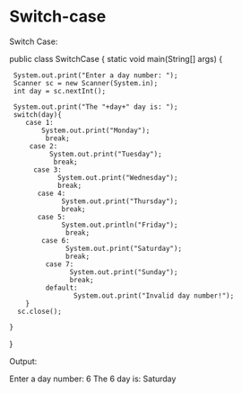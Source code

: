 # Switch-case
Switch Case:

public class SwitchCase {
 static void main(String[] args) {
     
     System.out.print("Enter a day number: ");
     Scanner sc = new Scanner(System.in);
     int day = sc.nextInt();
        
     System.out.print("The "+day+" day is: ");
     switch(day){
        case 1:
            System.out.print("Monday");
             break;
         case 2:
              System.out.print("Tuesday");
               break;
          case 3:
                System.out.print("Wednesday");
                break;
           case 4:
                 System.out.print("Thursday");
                 break;
           case 5:
                 System.out.println("Friday");
                  break;
            case 6:
                  System.out.print("Saturday");
                  break;
             case 7:
                   System.out.print("Sunday");
                   break;
             default:
                    System.out.print("Invalid day number!");
        }
      sc.close();
              
    }
    
}

Output:

Enter a day number: 6
The 6 day is: Saturday
